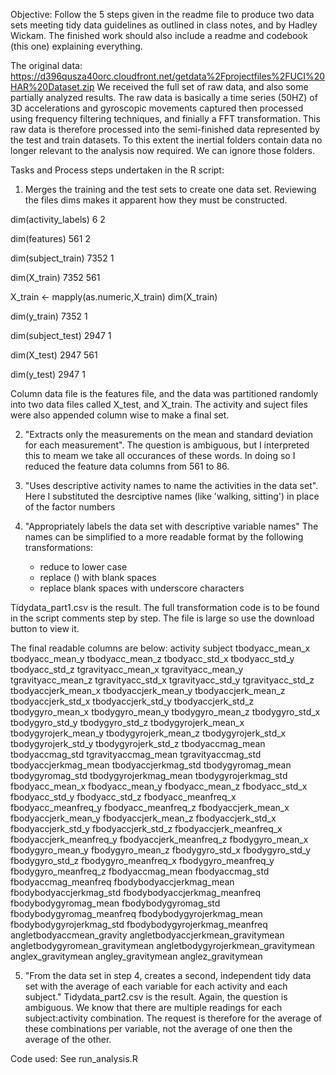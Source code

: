
Objective: 
Follow the 5 steps given in the readme file to produce two data sets meeting 
tidy data guidelines as outlined in class notes, and by Hadley Wickam. The finished 
work should also include a readme and codebook (this one) explaining everything.

The original data:
https://d396qusza40orc.cloudfront.net/getdata%2Fprojectfiles%2FUCI%20HAR%20Dataset.zip
We received the full set of raw data, and also some partially analyzed results. The raw data
is basically a time series (50HZ) of 3D accelerations and gyroscopic movements captured then processed using 
frequency filtering techniques, and finially a FFT transformation. This raw data is therefore
processed into the semi-finished data represented by the test and train datasets. To this extent the inertial 
folders contain data no longer relevant to the analysis now required. We can ignore those folders.

Tasks and Process steps undertaken in the R script:

1) Merges the training and the test sets to create one data set. Reviewing the files dims makes it apparent how they must be constructed.

  dim(activity_labels)
  6 2

  dim(features)
  561   2

  dim(subject_train)
  7352    1

  dim(X_train)
  7352  561

 X_train <- mapply(as.numeric,X_train)
  dim(X_train)

  dim(y_train)
  7352    1

  dim(subject_test)
  2947    1

 dim(X_test)
 2947  561

  dim(y_test)
  2947    1

Column data file is the features file, and the data was partitioned randomly into two data files called
X_test, and X_train. The activity and suject files were also appended column wise to make a final set.

2) "Extracts only the measurements on the mean and standard deviation for each measurement".
The question is ambiguous, but I interpreted this to meam we take all occurances of these words. 
In doing so I reduced the feature data columns from 561 to 86. 

3) "Uses descriptive activity names to name the activities in the data set".
Here I substituted the desrciptive names (like 'walking, sitting') in place of the factor numbers

4) "Appropriately labels the data set with descriptive variable names"
The names can be simplified to a more readable format by the following transformations:
     - reduce to lower case
	 - replace () with blank spaces
	 - replace blank spaces with underscore characters
	 

Tidydata_part1.csv is the result. The full transformation code is to be found in the script comments
step by step. The file is large so use the download button to view it.

The final readable columns are below:
activity
subject
tbodyacc_mean_x
tbodyacc_mean_y
tbodyacc_mean_z
tbodyacc_std_x
tbodyacc_std_y
tbodyacc_std_z
tgravityacc_mean_x
tgravityacc_mean_y
tgravityacc_mean_z
tgravityacc_std_x
tgravityacc_std_y
tgravityacc_std_z
tbodyaccjerk_mean_x
tbodyaccjerk_mean_y
tbodyaccjerk_mean_z
tbodyaccjerk_std_x
tbodyaccjerk_std_y
tbodyaccjerk_std_z
tbodygyro_mean_x
tbodygyro_mean_y
tbodygyro_mean_z
tbodygyro_std_x
tbodygyro_std_y
tbodygyro_std_z
tbodygyrojerk_mean_x
tbodygyrojerk_mean_y
tbodygyrojerk_mean_z
tbodygyrojerk_std_x
tbodygyrojerk_std_y
tbodygyrojerk_std_z
tbodyaccmag_mean
tbodyaccmag_std
tgravityaccmag_mean
tgravityaccmag_std
tbodyaccjerkmag_mean
tbodyaccjerkmag_std
tbodygyromag_mean
tbodygyromag_std
tbodygyrojerkmag_mean
tbodygyrojerkmag_std
fbodyacc_mean_x
fbodyacc_mean_y
fbodyacc_mean_z
fbodyacc_std_x
fbodyacc_std_y
fbodyacc_std_z
fbodyacc_meanfreq_x
fbodyacc_meanfreq_y
fbodyacc_meanfreq_z
fbodyaccjerk_mean_x
fbodyaccjerk_mean_y
fbodyaccjerk_mean_z
fbodyaccjerk_std_x
fbodyaccjerk_std_y
fbodyaccjerk_std_z
fbodyaccjerk_meanfreq_x
fbodyaccjerk_meanfreq_y
fbodyaccjerk_meanfreq_z
fbodygyro_mean_x
fbodygyro_mean_y
fbodygyro_mean_z
fbodygyro_std_x
fbodygyro_std_y
fbodygyro_std_z
fbodygyro_meanfreq_x
fbodygyro_meanfreq_y
fbodygyro_meanfreq_z
fbodyaccmag_mean
fbodyaccmag_std
fbodyaccmag_meanfreq
fbodybodyaccjerkmag_mean
fbodybodyaccjerkmag_std
fbodybodyaccjerkmag_meanfreq
fbodybodygyromag_mean
fbodybodygyromag_std
fbodybodygyromag_meanfreq
fbodybodygyrojerkmag_mean
fbodybodygyrojerkmag_std
fbodybodygyrojerkmag_meanfreq
angletbodyaccmean_gravity
angletbodyaccjerkmean_gravitymean
angletbodygyromean_gravitymean
angletbodygyrojerkmean_gravitymean
anglex_gravitymean
angley_gravitymean
anglez_gravitymean

5) "From the data set in step 4, creates a second, independent tidy data set with the average of each variable for each activity and each subject."
Tidydata_part2.csv is the result. Again, the question is ambiguous. We know that there are multiple readings for each subject:activity combination. The 
request is therefore for the average of these combinations per variable, not the average of one then the average of the other. 


Code used:
See run_analysis.R
